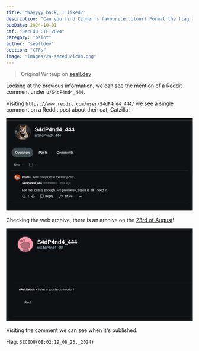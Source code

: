 ```yaml
---
title: "Wayyyy back, I liked?"
description: "Can you find Cipher's favourite colour? Format the flag accordingly: 'SECEDU{HH:MM:SS_MM_DD,_YYYY}'. This should be when this discussion was recorded."
pubDate: 2024-10-01
ctf: "SecEdu CTF 2024"
category: "osint"
author: "sealldev"
section: "CTFs"
image: "images/24-secedu/icon.png"
---
```


> Original Writeup on [seall.dev](https://seall.dev/posts/seceduweek22024#wayyyy-back-i-liked)

Looking at the previous information, we can see the mention of a Reddit comment under `u/S4dP4nd4_444`.

Visiting `https://www.reddit.com/user/S4dP4nd4_444/` we see a single comment on a Reddit post about their cat, Catzilla!

![redditcur.png](images/24-secedu/redditcur.png)

Checking the web archive, there is an archive on the [23rd of August](https://web.archive.org/web/20240823080219/https://www.reddit.com/user/S4dP4nd4_444/?rdt=63276)!

![redditold.png](images/24-secedu/redditold.png)

Visiting the comment we can see when it's published.

Flag: `SECEDU{08:02:19_08_23,_2024}`